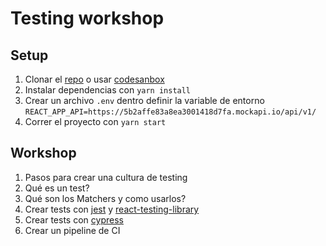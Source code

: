 # Testing workshop

## Setup

1. Clonar el [repo](https://github.com/yeion7/testing-workshop/tree/master) o usar [codesanbox](https://codesandbox.io/s/github)
2. Instalar dependencias con `yarn install`
3. Crear un archivo `.env` dentro definir la variable de entorno `REACT_APP_API=https://5b2affe83a8ea3001418d7fa.mockapi.io/api/v1/`
4. Correr el proyecto con `yarn start`

## Workshop

1. Pasos para crear una cultura de testing
2. Qué es un test?
3. Qué son los Matchers y como usarlos?
4. Crear tests con [jest](https://jestjs.io/) y [react-testing-library](https://github.com/kentcdodds/react-testing-library)
5. Crear tests con [cypress](https://www.cypress.io/)
6. Crear un pipeline de CI